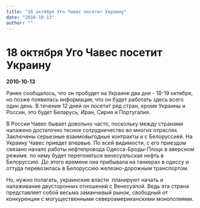 ```yaml
---
title: "18 октября Уго Чавес посетит Украину"
date: "2010-10-13"
author: ""
---
```


# 18 октября Уго Чавес посетит Украину

**2010-10-13** 

Ранее сообщалось, что он пробудет на Украине два дня - 18-19 октября, но позже появилась информация, что он будет работать здесь всего один день.  В течение 12 дней он посетит ряд стран,  кроме Украины и России, это будет Беларусь, Иран, Сирия и Португалия.

В России Чавес бывает довольно часто, поскольку между странами налажено достаточно тесное сотрудничество во многих отраслях. Заключены серьезные взаимовыгодные контракты и с Белоруссией. На Украину Чавес приедет впервые. По всей видимости, с его приездом связано начало работы нефтепровода Одесса-Броды-Плоцк в аверсном режиме. по нему будет перегоняться венесуэльская нефть в Белоруссию. До этого времени она прибывала на танкерах в одессу и оттуда перевозилась в Белоруссию железно-дорожным транспортом.

Но, нужно полагать, украинские власти  планируют начать и налаживание двусторонних отношений с Венесуэлой. Ведь эта страна представляет собой весьма заманчивый рынок, свободный от конкуренции с могущественными североамериканскими монополиями.